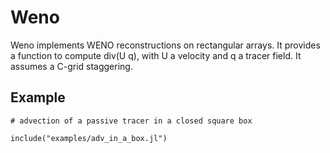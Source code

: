 # Weno

Weno implements WENO reconstructions on rectangular arrays. It provides a function to compute div(U q), with U a velocity and q a tracer field. It assumes a C-grid staggering.


## Example

```
# advection of a passive tracer in a closed square box

include("examples/adv_in_a_box.jl")
```
